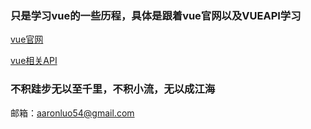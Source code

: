 ### 只是学习vue的一些历程，具体是跟着vue官网以及VUEAPI学习

[vue官网](<https://cn.vuejs.org/v2/guide/instance.html>)

[vue相关API](<https://cn.vuejs.org/v2/api/>)

### 不积跬步无以至千里，不积小流，无以成江海

邮箱：aaronluo54@gmail.com
